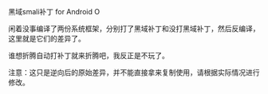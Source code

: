 黑域smali补丁 for Android O

闲着没事编译了两份系统框架，分别打了黑域补丁和没打黑域补丁，然后反编译，这里就是它们的差异了。

谁想折腾自动打补丁就来折腾吧，我反正是不玩了。

注意：这只是逆向后的原始差异，并不能直接拿来复制使用，请根据实际情况进行修改。